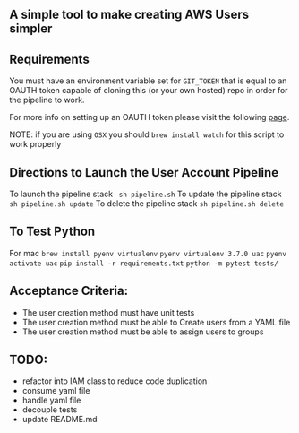 ## A simple tool to make creating AWS Users simpler

## Requirements
You must have an environment variable set for `GIT_TOKEN` that is equal to an OAUTH token capable of cloning this (or your own hosted) repo in order for the pipeline to work. 

For more info on setting up an OAUTH token please visit the following [page](https://help.github.com/articles/creating-a-personal-access-token-for-the-command-line/).

NOTE: if you are using `OSX` you should `brew install watch` for this script to work properly


## Directions to Launch the User Account Pipeline
To launch the pipeline stack
` sh pipeline.sh`
To update the pipeline stack
`sh pipeline.sh update`
To delete the pipeline stack
`sh pipeline.sh delete`


## To Test Python
For mac
`brew install pyenv virtualenv`
`pyenv virtualenv 3.7.0 uac`
`pyenv activate uac`
`pip install -r requirements.txt`
`python -m pytest tests/`



## Acceptance Criteria:
- The user creation method must have unit tests
- The user creation method must be able to Create users from a YAML file
- The user creation method must be able to assign users to groups

## TODO:
- refactor into IAM class to reduce code duplication
- consume yaml file
- handle yaml file
- decouple tests
- update README.md
